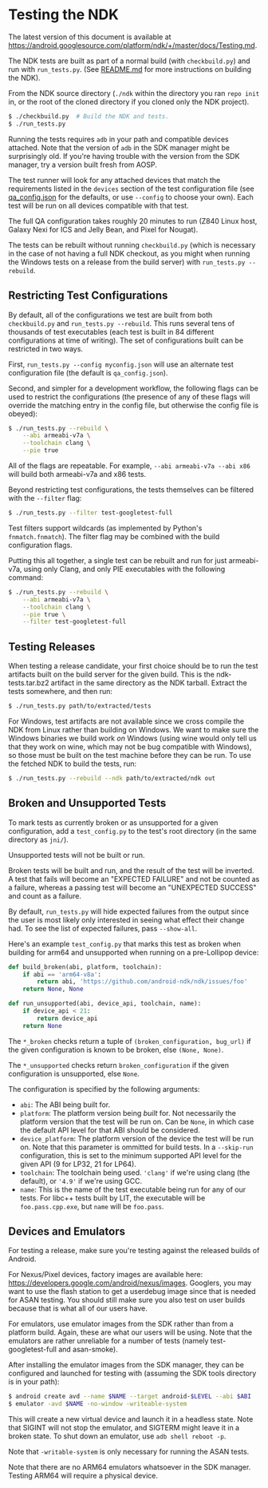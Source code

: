 Testing the NDK
===============

The latest version of this document is available at
https://android.googlesource.com/platform/ndk/+/master/docs/Testing.md.

The NDK tests are built as part of a normal build (with `checkbuild.py`) and run
with `run_tests.py`. (See [README.md] for more instructions on building the
NDK).

From the NDK source directory (`./ndk` within the directory you ran `repo init`
in, or the root of the cloned directory if you cloned only the NDK project).

```bash
$ ./checkbuild.py  # Build the NDK and tests.
$ ./run_tests.py
```

Running the tests requires `adb` in your path and compatible devices attached.
Note that the version of `adb` in the SDK manager might be surprisingly old.
If you're having trouble with the version from the SDK manager, try a version
built fresh from AOSP.

The test runner will look for any attached devices that match the
requirements listed in the `devices` section of the test configuration file (see
[qa\_config.json] for the defaults, or use `--config` to choose your own). Each
test will be run on all devices compatible with that test.

The full QA configuration takes roughly 20 minutes to run (Z840 Linux host,
Galaxy Nexi for ICS and Jelly Bean, and Pixel for Nougat).

The tests can be rebuilt without running `checkbuild.py` (which is necessary in
the case of not having a full NDK checkout, as you might when running the
Windows tests on a release from the build server) with `run_tests.py --rebuild`.

[qa\_config.json]: ../qa_config.json
[README.md]: ../README.md


Restricting Test Configurations
-------------------------------

By default, all of the configurations we test are built from both
`checkbuild.py` and `run_tests.py --rebuild`. This runs several tens of
thousands of test executables (each test is built in 84 different configurations
at time of writing). The set of configurations built can be restricted in two
ways.

First, `run_tests.py --config myconfig.json` will use an alternate test
configuration file (the default is `qa_config.json`).

Second, and simpler for a development workflow, the following flags can be used
to restrict the configurations (the presence of any of these flags will override
the matching entry in the config file, but otherwise the config file is obeyed):

```bash
$ ./run_tests.py --rebuild \
    --abi armeabi-v7a \
    --toolchain clang \
    --pie true
```

All of the flags are repeatable. For example, `--abi armeabi-v7a --abi x86` will
build both armeabi-v7a and x86 tests.

Beyond restricting test configurations, the tests themselves can be filtered
with the `--filter` flag:

```bash
$ ./run_tests.py --filter test-googletest-full
```

Test filters support wildcards (as implemented by Python's `fnmatch.fnmatch`).
The filter flag may be combined with the build configuration flags.

Putting this all together, a single test can be rebuilt and run for just
armeabi-v7a, using only Clang, and only PIE executables with the following
command:

```bash
$ ./run_tests.py --rebuild \
    --abi armeabi-v7a \
    --toolchain clang \
    --pie true \
    --filter test-googletest-full
```


Testing Releases
----------------

When testing a release candidate, your first choice should be to run the test
artifacts built on the build server for the given build. This is the
ndk-tests.tar.bz2 artifact in the same directory as the NDK tarball. Extract the
tests somewhere, and then run:

```bash
$ ./run_tests.py path/to/extracted/tests
```

For Windows, test artifacts are not available since we cross compile the NDK
from Linux rather than building on Windows. We want to make sure the Windows
binaries we build work *on* Windows (using wine would only tell us that they
work on wine, which may not be bug compatible with Windows), so those must be
built on the test machine before they can be run. To use the fetched NDK to
build the tests, run:

```bash
$ ./run_tests.py --rebuild --ndk path/to/extracted/ndk out
```


Broken and Unsupported Tests
----------------------------

To mark tests as currently broken or as unsupported for a given configuration,
add a `test_config.py` to the test's root directory (in the same directory as
`jni/`).

Unsupported tests will not be built or run.

Broken tests will be built and run, and the result of the test will be inverted.
A test that fails will become an "EXPECTED FAILURE" and not be counted as a
failure, whereas a passing test will become an "UNEXPECTED SUCCESS" and count as
a failure.

By default, `run_tests.py` will hide expected failures from the output since the
user is most likely only interested in seeing what effect their change had. To
see the list of expected failures, pass `--show-all`.

Here's an example `test_config.py` that marks this test as broken when building
for arm64 and unsupported when running on a pre-Lollipop device:

```python
def build_broken(abi, platform, toolchain):
    if abi == 'arm64-v8a':
        return abi, 'https://github.com/android-ndk/ndk/issues/foo'
    return None, None

def run_unsupported(abi, device_api, toolchain, name):
    if device_api < 21:
        return device_api
    return None
```

The `*_broken` checks return a tuple of `(broken_configuration, bug_url)` if the
given configuration is known to be broken, else `(None, None)`.

The `*_unsupported` checks return `broken_configuration` if the given
configuration is unsupported, else `None`.

The configuration is specified by the following arguments:

* `abi`: The ABI being built for.
* `platform`: The platform version being *built* for. Not necessarily the
  platform version that the test will be run on. Can be `None`, in which case
  the default API level for that ABI should be considered.
* `device_platform`: The platform version of the device the test will be run on.
  Note that this parameter is ommitted for build tests. In a `--skip-run`
  configuration, this is set to the minimum supported API level for the given
  API (9 for LP32, 21 for LP64).
* `toolchain`: The toolchain being used. `'clang'` if we're using clang (the
  default), or `'4.9'` if we're using GCC.
* `name`: This is the name of the test executable being run for any of our
  tests. For libc++ tests built by LIT, the executable will be
  `foo.pass.cpp.exe`, but `name` will be `foo.pass`.


Devices and Emulators
---------------------

For testing a release, make sure you're testing against the released builds of
Android.

For Nexus/Pixel devices, factory images are available here:
https://developers.google.com/android/nexus/images. Googlers, you may want to
use the flash station to get a userdebug image since that is needed for ASAN
testing. You should still make sure you also test on user builds because that is
what all of our users have.

For emulators, use emulator images from the SDK rather than from a platform
build. Again, these are what our users will be using. Note that the emulators
are rather unreliable for a number of tests (namely test-googletest-full and
asan-smoke).

After installing the emulator images from the SDK manager, they can be
configured and launched for testing with (assuming the SDK tools directory is in
your path):

```bash
$ android create avd --name $NAME --target android-$LEVEL --abi $ABI
$ emulator -avd $NAME -no-window -writeable-system
```

This will create a new virtual device and launch it in a headless state. Note
that SIGINT will not stop the emulator, and SIGTERM might leave it in a broken
state. To shut down an emulator, use `adb shell reboot -p`.

Note that `-writable-system` is only necessary for running the ASAN tests.

Note that there are no ARM64 emulators whatsoever in the SDK manager. Testing
ARM64 will require a physical device.
